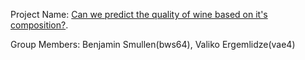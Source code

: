 Project Name: [Can we predict the quality of wine based on it's composition?](https://github.com/vae4/WineAnalysis/).

Group Members: Benjamin Smullen(bws64), Valiko Ergemlidze(vae4)
